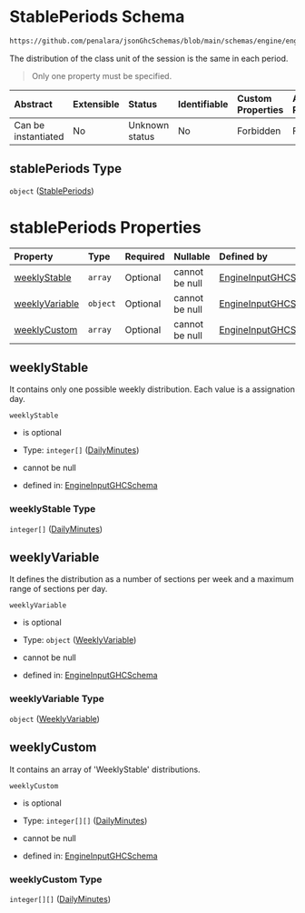 # StablePeriods Schema

```txt
https://github.com/penalara/jsonGhcSchemas/blob/main/schemas/engine/engineSpecification.schema.json#/definitions/distribution/properties/stablePeriods
```

The distribution of the class unit of the session is the same in each period.

> Only one property must be specified.

| Abstract            | Extensible | Status         | Identifiable | Custom Properties | Additional Properties | Access Restrictions | Defined In                                                                                               |
| :------------------ | :--------- | :------------- | :----------- | :---------------- | :-------------------- | :------------------ | :------------------------------------------------------------------------------------------------------- |
| Can be instantiated | No         | Unknown status | No           | Forbidden         | Forbidden             | none                | [engineSpecification.schema.json\*](../../../out/engineSpecification.schema.json "open original schema") |

## stablePeriods Type

`object` ([StablePeriods](enginespecification-definitions-distribution-properties-stableperiods.md))

# stablePeriods Properties

| Property                          | Type     | Required | Nullable       | Defined by                                                                                                                                                                                                                                                                                                |
| :-------------------------------- | :------- | :------- | :------------- | :-------------------------------------------------------------------------------------------------------------------------------------------------------------------------------------------------------------------------------------------------------------------------------------------------------- |
| [weeklyStable](#weeklystable)     | `array`  | Optional | cannot be null | [EngineInputGHCSchema](enginespecification-definitions-weeklystable.md "https://github.com/penalara/jsonGhcSchemas/blob/main/schemas/engine/engineSpecification.schema.json#/definitions/distribution/properties/stablePeriods/properties/weeklyStable")                                                  |
| [weeklyVariable](#weeklyvariable) | `object` | Optional | cannot be null | [EngineInputGHCSchema](enginespecification-definitions-weeklyvariable.md "https://github.com/penalara/jsonGhcSchemas/blob/main/schemas/engine/engineSpecification.schema.json#/definitions/distribution/properties/stablePeriods/properties/weeklyVariable")                                              |
| [weeklyCustom](#weeklycustom)     | `array`  | Optional | cannot be null | [EngineInputGHCSchema](enginespecification-definitions-distribution-properties-stableperiods-properties-weeklycustom.md "https://github.com/penalara/jsonGhcSchemas/blob/main/schemas/engine/engineSpecification.schema.json#/definitions/distribution/properties/stablePeriods/properties/weeklyCustom") |

## weeklyStable

It contains only one possible weekly distribution. Each value is a assignation day.

`weeklyStable`

*   is optional

*   Type: `integer[]` ([DailyMinutes](enginespecification-definitions-weeklystable-dailyminutes.md))

*   cannot be null

*   defined in: [EngineInputGHCSchema](enginespecification-definitions-weeklystable.md "https://github.com/penalara/jsonGhcSchemas/blob/main/schemas/engine/engineSpecification.schema.json#/definitions/distribution/properties/stablePeriods/properties/weeklyStable")

### weeklyStable Type

`integer[]` ([DailyMinutes](enginespecification-definitions-weeklystable-dailyminutes.md))

## weeklyVariable

It defines the distribution as a number of sections per week and a maximum range of sections per day.

`weeklyVariable`

*   is optional

*   Type: `object` ([WeeklyVariable](enginespecification-definitions-weeklyvariable.md))

*   cannot be null

*   defined in: [EngineInputGHCSchema](enginespecification-definitions-weeklyvariable.md "https://github.com/penalara/jsonGhcSchemas/blob/main/schemas/engine/engineSpecification.schema.json#/definitions/distribution/properties/stablePeriods/properties/weeklyVariable")

### weeklyVariable Type

`object` ([WeeklyVariable](enginespecification-definitions-weeklyvariable.md))

## weeklyCustom

It contains an array of 'WeeklyStable' distributions.

`weeklyCustom`

*   is optional

*   Type: `integer[][]` ([DailyMinutes](enginespecification-definitions-distribution-properties-stableperiods-properties-weeklycustom-customweeklystable-dailyminutes.md))

*   cannot be null

*   defined in: [EngineInputGHCSchema](enginespecification-definitions-distribution-properties-stableperiods-properties-weeklycustom.md "https://github.com/penalara/jsonGhcSchemas/blob/main/schemas/engine/engineSpecification.schema.json#/definitions/distribution/properties/stablePeriods/properties/weeklyCustom")

### weeklyCustom Type

`integer[][]` ([DailyMinutes](enginespecification-definitions-distribution-properties-stableperiods-properties-weeklycustom-customweeklystable-dailyminutes.md))
